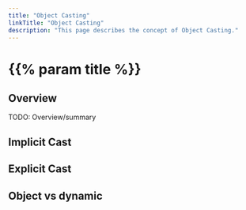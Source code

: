 ```yaml
---
title: "Object Casting"
linkTitle: "Object Casting"
description: "This page describes the concept of Object Casting."
---
```


# {{% param title %}}

## Overview

TODO: Overview/summary

## Implicit Cast

## Explicit Cast

## Object vs dynamic
